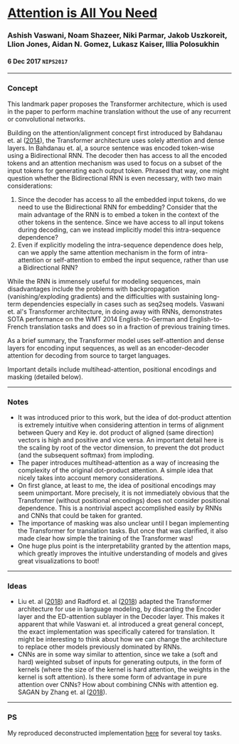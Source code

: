 # [Attention is All You Need](https://arxiv.org/abs/1706.03762)

### Ashish Vaswani, Noam Shazeer, Niki Parmar, Jakob Uszkoreit, Llion Jones, Aidan N. Gomez, Lukasz Kaiser, Illia Polosukhin

#### 6 Dec 2017 `NIPS2017`

---

### Concept

This landmark paper proposes the Transformer architecture, which is used in the paper to perform machine translation without the use of any recurrent or convolutional networks.

Building on the attention/alignment concept first introduced by Bahdanau et. al ([2014](https://arxiv.org/abs/1409.0473)), the Transformer architecture uses solely attention and dense layers. In Bahdanau et. al, a source sentence was encoded token-wise using a Bidirectional RNN. The decoder then has access to all the encoded tokens and an attention mechanism was used to focus on a subset of the input tokens for generating each output token. Phrased that way, one might question whether the Bidirectional RNN is even necessary, with two main considerations:

1. Since the decoder has access to all the embedded input tokens, do we need to use the Bidirectional RNN for embedding? Consider that the main advantage of the RNN is to embed a token in the context of the other tokens in the sentence. Since we have access to all input tokens during decoding, can we instead implicitly model this intra-sequence dependence?
2. Even if explicitly modeling the intra-sequence dependence does help, can we apply the same attention mechanism in the form of intra-attention or self-attention to embed the input sequence, rather than use a Bidirectional RNN?

While the RNN is immensely useful for modeling sequences, main disadvantages include the problems with backpropagation (vanishing/exploding gradients) and the difficulties with sustaining long-term dependencies especially in cases such as seq2seq models. Vaswani et. al's Transformer architecture, in doing away with RNNs, demonstrates SOTA performance on the WMT 2014 English-to-German and English-to-French translation tasks and does so in a fraction of previous training times.

As a brief summary, the Transformer model uses self-attention and dense layers for encoding input sequences, as well as an encoder-decoder attention for decoding from source to target languages.

Important details include multihead-attention, positional encodings and masking (detailed below).

---

### Notes

- It was introduced prior to this work, but the idea of dot-product attention is extremely intuitive when considering attention in terms of alignment between Query and Key ie. dot product of aligned (same direction) vectors is high and positive and vice versa. An important detail here is the scaling by root of the vector dimension, to prevent the dot product (and the subsequent softmax) from imploding.
- The paper introduces multihead-attention as a way of increasing the complexity of the original dot-product attention. A simple idea that nicely takes into account memory considerations.
- On first glance, at least to me, the idea of positional encodings may seem unimportant. More precisely, it is not immediately obvious that the Transformer (without positional encodings) does not consider positional dependence. This is a nontrivial aspect accomplished easily by RNNs and CNNs that could be taken for granted.
- The importance of masking was also unclear until I began implementing the Transformer for translation tasks. But once that was clarified, it also made clear how simple the training of the Transformer was!
- One huge plus point is the interpretability granted by the attention maps, which greatly improves the intuitive understanding of models and gives great visualizations to boot!

---

### Ideas

- Liu et. al ([2018](https://arxiv.org/abs/1801.10198)) and Radford et. al ([2018](https://blog.openai.com/language-unsupervised/)) adapted the Transformer architecture for use in language modeling, by discarding the Encoder layer and the ED-attention sublayer in the Decoder layer. This makes it apparent that while Vaswani et. al introduced a great general concept, the exact implementation was specifically catered for translation. It might be interesting to think about how we can change the architecture to replace other models previously dominated by RNNs.
- CNNs are in some way similar to attention, since we take a (soft and hard) weighted subset of inputs for generating outputs, in the form of kernels (where the size of the kernel is hard attention, the weights in the kernel is soft attention). Is there some form of advantage in pure attention over CNNs? How about combining CNNs with attention eg. SAGAN by Zhang et. al ([2018](https://arxiv.org/abs/1805.08318)).

---

### PS

My reproduced deconstructed implementation [here](https://github.com/greentfrapp/attention-primer) for several toy tasks.